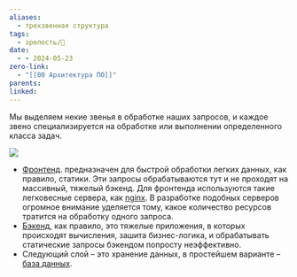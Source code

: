 ```yaml
---
aliases:
  - трехзвенная структура
tags:
  - зрелость/🌱
date:
  - - 2024-05-23
zero-link:
  - "[[00 Архитектура ПО]]"
parents: 
linked:
---
```

Мы выделяем некие звенья в обработке наших запросов, и каждое звено специализируется на обработке или выполнении определенного класса задач.

![](Pasted%20image%2020240523133746.png)

- [Фронтенд](Фронтенд.md). предназначен для быстрой обработки легких данных, как правило, статики. Эти запросы обрабатываются тут и не проходят на массивный, тяжелый бэкенд. Для фронтенда используются такие легковесные сервера, как [nginx](00%20Nginx.md). В разработке подобных серверов огромное внимание уделяется тому, какое количество ресурсов тратится на обработку одного запроса.
- [Бэкенд](Бэкенд.md), как правило, это тяжелые приложения, в которых происходят вычисления, зашита бизнес-логика, и обрабатывать статические запросы бэкендом попросту неэффективно.
- Следующий слой – это хранение данных, в простейшем варианте – [база данных](00%20Базы%20Данных.md).